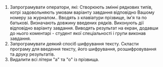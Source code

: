 1. Запрограмувати оператори, які:
Створюють змінні рядкових типів, котрі задовольняють умовам варіанту
завдання відповідно Вашому номеру за журналом..
Вводять з клавіатури прізвище, ім'я та по батькові.
Визначають довжину введених рядків.
Виконують дії відповідно варіанту завдання.
Виводять результат на екран, додавши до нього коментарі - студент якої
спеціальності і групи виконав завдання.
2. Запрограмувати деякий спосіб шифрування тексту. Скласти програму
для введення тексту, його шифрування, розшифровування та друку результатів.
9. Видалити всі літери "а" та "о" із прізвища.
